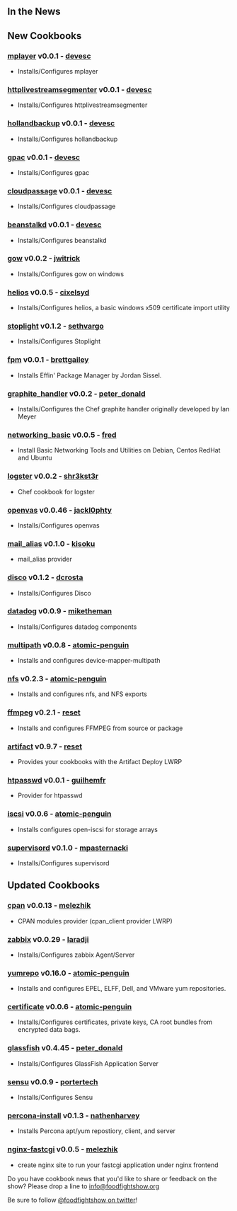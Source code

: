## In the News


## New Cookbooks
### [mplayer](http://community.opscode.com/cookbooks/mplayer) v0.0.1 - [devesc](http://community.opscode.com/users/devesc)
  * Installs/Configures mplayer

### [httplivestreamsegmenter](http://community.opscode.com/cookbooks/httplivestreamsegmenter) v0.0.1 - [devesc](http://community.opscode.com/users/devesc)
  * Installs/Configures httplivestreamsegmenter

### [hollandbackup](http://community.opscode.com/cookbooks/hollandbackup) v0.0.1 - [devesc](http://community.opscode.com/users/devesc)
  * Installs/Configures hollandbackup

### [gpac](http://community.opscode.com/cookbooks/gpac) v0.0.1 - [devesc](http://community.opscode.com/users/devesc)
  * Installs/Configures gpac

### [cloudpassage](http://community.opscode.com/cookbooks/cloudpassage) v0.0.1 - [devesc](http://community.opscode.com/users/devesc)
  * Installs/Configures cloudpassage

### [beanstalkd](http://community.opscode.com/cookbooks/beanstalkd) v0.0.1 - [devesc](http://community.opscode.com/users/devesc)
  * Installs/Configures beanstalkd

### [gow](http://community.opscode.com/cookbooks/gow) v0.0.2 - [jwitrick](http://community.opscode.com/users/jwitrick)
  * Installs/Configures gow on windows

### [helios](http://community.opscode.com/cookbooks/helios) v0.0.5 - [cixelsyd](http://community.opscode.com/users/cixelsyd)
  * Installs/Configures helios, a basic windows x509 certificate import utility

### [stoplight](http://community.opscode.com/cookbooks/stoplight) v0.1.2 - [sethvargo](http://community.opscode.com/users/sethvargo)
  * Installs/Configures Stoplight

### [fpm](http://community.opscode.com/cookbooks/fpm) v0.0.1 - [brettgailey](http://community.opscode.com/users/brettgailey)
  * Installs Effin' Package Manager by Jordan Sissel.

### [graphite_handler](http://community.opscode.com/cookbooks/graphite_handler) v0.0.2 - [peter_donald](http://community.opscode.com/users/peter_donald)
  * Installs/Configures the Chef graphite handler originally developed by Ian Meyer

### [networking_basic](http://community.opscode.com/cookbooks/networking_basic) v0.0.5 - [fred](http://community.opscode.com/users/fred)
  * Install Basic Networking Tools and Utilities on Debian, Centos RedHat and Ubuntu

### [logster](http://community.opscode.com/cookbooks/logster) v0.0.2 - [shr3kst3r](http://community.opscode.com/users/shr3kst3r)
  * Chef cookbook for logster

### [openvas](http://community.opscode.com/cookbooks/openvas) v0.0.46 - [jackl0phty](http://community.opscode.com/users/jackl0phty)
  * Installs/Configures openvas

### [mail_alias](http://community.opscode.com/cookbooks/mail_alias) v0.1.0 - [kisoku](http://community.opscode.com/users/kisoku)
  * mail_alias provider

### [disco](http://community.opscode.com/cookbooks/disco) v0.1.2 - [dcrosta](http://community.opscode.com/users/dcrosta)
  * Installs/Configures Disco

### [datadog](http://community.opscode.com/cookbooks/datadog) v0.0.9 - [miketheman](http://community.opscode.com/users/miketheman)
  * Installs/Configures datadog components

### [multipath](http://community.opscode.com/cookbooks/multipath) v0.0.8 - [atomic-penguin](http://community.opscode.com/users/atomic-penguin)
  * Installs and configures device-mapper-multipath

### [nfs](http://community.opscode.com/cookbooks/nfs) v0.2.3 - [atomic-penguin](http://community.opscode.com/users/atomic-penguin)
  * Installs and configures nfs, and NFS exports

### [ffmpeg](http://community.opscode.com/cookbooks/ffmpeg) v0.2.1 - [reset](http://community.opscode.com/users/reset)
  * Installs and configures FFMPEG from source or package

### [artifact](http://community.opscode.com/cookbooks/artifact) v0.9.7 - [reset](http://community.opscode.com/users/reset)
  * Provides your cookbooks with the Artifact Deploy LWRP

### [htpasswd](http://community.opscode.com/cookbooks/htpasswd) v0.0.1 - [guilhemfr](http://community.opscode.com/users/guilhemfr)
  * Provider for htpasswd

### [iscsi](http://community.opscode.com/cookbooks/iscsi) v0.0.6 - [atomic-penguin](http://community.opscode.com/users/atomic-penguin)
  * Installs configures open-iscsi for storage arrays

### [supervisord](http://community.opscode.com/cookbooks/supervisord) v0.1.0 - [mpasternacki](http://community.opscode.com/users/mpasternacki)
  * Installs/Configures supervisord


## Updated Cookbooks

### [cpan](http://community.opscode.com/cookbooks/cpan) v0.0.13 - [melezhik](http://community.opscode.com/users/melezhik)
  * CPAN modules provider (cpan_client provider LWRP)

### [zabbix](http://community.opscode.com/cookbooks/zabbix) v0.0.29 - [laradji](http://community.opscode.com/users/laradji)
  * Installs/Configures zabbix Agent/Server

### [yumrepo](http://community.opscode.com/cookbooks/yumrepo) v0.16.0 - [atomic-penguin](http://community.opscode.com/users/atomic-penguin)
  * Installs and configures EPEL, ELFF, Dell, and VMware yum repositories.

### [certificate](http://community.opscode.com/cookbooks/certificate) v0.0.6 - [atomic-penguin](http://community.opscode.com/users/atomic-penguin)
  * Installs/Configures certificates, private keys, CA root bundles from encrypted data bags.

### [glassfish](http://community.opscode.com/cookbooks/glassfish) v0.4.45 - [peter_donald](http://community.opscode.com/users/peter_donald)
  * Installs/Configures GlassFish Application Server

### [sensu](http://community.opscode.com/cookbooks/sensu) v0.0.9 - [portertech](http://community.opscode.com/users/portertech)
  * Installs/Configures Sensu

### [percona-install](http://community.opscode.com/cookbooks/percona-install) v0.1.3 - [nathenharvey](http://community.opscode.com/users/nathenharvey)
  * Installs Percona apt/yum repostiory, client, and server

### [nginx-fastcgi](http://community.opscode.com/cookbooks/nginx-fastcgi) v0.0.5 - [melezhik](http://community.opscode.com/users/melezhik)
  * create nginx site to run your fastcgi application under nginx frontend

Do you have cookbook news that you'd like to share or feedback on the show?  Please drop a line to info@foodfightshow.org

Be sure to follow [@foodfightshow on twitter](http://twitter.com/foodfightshow)!
